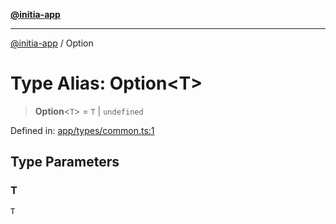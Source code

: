 [**@initia-app**](../types.md)

***

[@initia-app](../types.md) / Option

# Type Alias: Option\<T\>

> **Option**\<`T`\> = `T` \| `undefined`

Defined in: [app/types/common.ts:1](https://github.com/hanwong/app-v2/blob/b6cc29462bca0bededdcec342d091f91e17e428a/app/types/common.ts#L1)

## Type Parameters

### T

`T`
